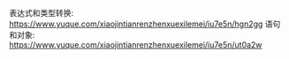表达式和类型转换: https://www.yuque.com/xiaojintianrenzhenxuexilemei/iu7e5n/hgn2gg
语句和对象: https://www.yuque.com/xiaojintianrenzhenxuexilemei/iu7e5n/ut0a2w